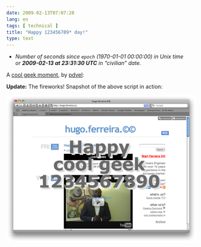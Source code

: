 ```yaml
---
date: 2009-02-13T07:07:28
lang: en
tags: [ technical ]
title: "Happy 123456789* day!"
type: text
---
```


* *Number of seconds since `epoch` (1970-01-01 00:00:00) in Unix time  
  or **2009-02-13 at 23:31:30 UTC** in “civilian” date.*

A [cool geek moment](http://pdvel.com/happy1234567890/), by [pdvel](http://twitter.com/suskind):

**Update:** The fireworks! Snapshot of the above script in action:

![](snapshot.png)

